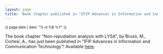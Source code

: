 ```yaml
---
layout: page
title: 'Book chapter published in "IFIP Advances in Information and Communication Technology"'
---
```


<small>{{ page.date | date: "%-d %B %Y" }}</small>

The book chapter "Non-repudiation analysis with LYSA", by Brusò, M., Cortesi, A., has just been published in "IFIP Advances in Information and Communication Technology"! Available [here](https://doi.org/10.1007/978-3-642-01244-0_28).
